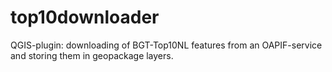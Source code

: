 # top10downloader
QGIS-plugin: downloading of BGT-Top10NL features from an OAPIF-service and storing them in geopackage layers.
